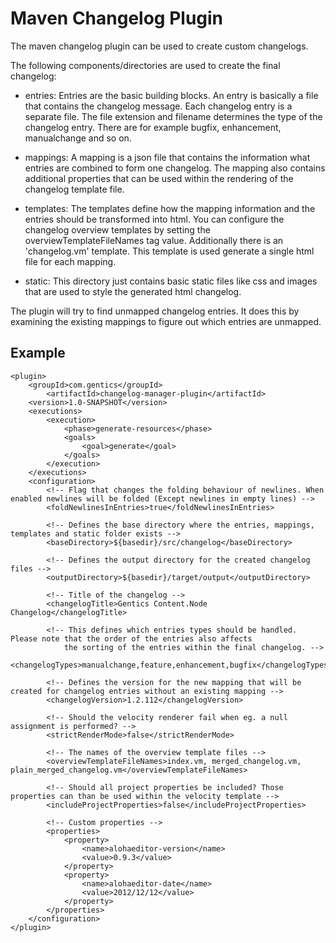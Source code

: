 # Maven Changelog Plugin

The maven changelog plugin can be used to create custom changelogs.

The following components/directories are used to create the final changelog:

* entries: 
 Entries are the basic building blocks. An entry is basically a file that 
 contains the changelog message. Each changelog entry is a separate file. 
 The file extension and filename determines the type of the changelog entry. 
 There are for example bugfix, enhancement, manualchange and so on.

* mappings:
A mapping is a json file that contains the information what entries are combined 
to form one changelog. The mapping also contains additional properties that can 
be used within the rendering of the changelog template file.

* templates:
The templates define how the mapping information and the entries should be 
transformed into html. You can configure the changelog overview templates by
setting the overviewTemplateFileNames tag value.
Additionally there is an 'changelog.vm' template. This template is used generate 
a single html file for each mapping.

* static:
This directory just contains basic static files like css and images that are used
to style the generated html changelog.


The plugin will try to find unmapped changelog entries. It does this by examining 
the existing mappings to figure out which entries are unmapped.

## Example

	<plugin>
		<groupId>com.gentics</groupId>
		    <artifactId>changelog-manager-plugin</artifactId>
		<version>1.0-SNAPSHOT</version>
		<executions>
			<execution>
				<phase>generate-resources</phase>
				<goals>
					<goal>generate</goal>
				</goals>
			</execution>
		</executions>
		<configuration>
			<!-- Flag that changes the folding behaviour of newlines. When enabled newlines will be folded (Except newlines in empty lines) -->
			<foldNewlinesInEntries>true</foldNewlinesInEntries>

			<!-- Defines the base directory where the entries, mappings, templates and static folder exists -->
			<baseDirectory>${basedir}/src/changelog</baseDirectory>

			<!-- Defines the output directory for the created changelog files -->
			<outputDirectory>${basedir}/target/output</outputDirectory>

			<!-- Title of the changelog -->
			<changelogTitle>Gentics Content.Node Changelog</changelogTitle>

			<!-- This defines which entries types should be handled. Please note that the order of the entries also affects
				the sorting of the entries within the final changelog. -->
			<changelogTypes>manualchange,feature,enhancement,bugfix</changelogTypes>

			<!-- Defines the version for the new mapping that will be created for changelog entries without an existing mapping -->
			<changelogVersion>1.2.112</changelogVersion>

			<!-- Should the velocity renderer fail when eg. a null assignment is performed? -->
			<strictRenderMode>false</strictRenderMode>

			<!-- The names of the overview template files -->
			<overviewTemplateFileNames>index.vm, merged_changelog.vm, plain_merged_changelog.vm</overviewTemplateFileNames>

			<!-- Should all project properties be included? Those properties can than be used within the velocity template -->
			<includeProjectProperties>false</includeProjectProperties>
			
			<!-- Custom properties --> 
			<properties>
				<property>
					<name>alohaeditor-version</name>
					<value>0.9.3</value>
				</property>
				<property>
					<name>alohaeditor-date</name>
					<value>2012/12/12</value>
				</property>
			</properties>
		</configuration>
	</plugin>
